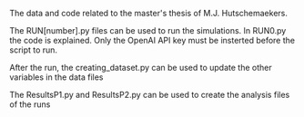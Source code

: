 The data and code related to the master's thesis of M.J. Hutschemaekers.

The RUN[number].py files can be used to run the simulations. In RUN0.py the code is explained. Only the OpenAI API key must be insterted before the script to run. 

After the run, the creating_dataset.py can be used to update the other variables in the data files

The ResultsP1.py and ResultsP2.py can be used to create the analysis files of the runs

